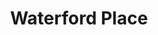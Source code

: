 ---
title: Waterford Place
phone: (408) 335-0155
website: http://www.essexapartmenthomes.com/apartment/waterford-place-san-jose-ca-4p05i6585075
management: 
tags: []
---